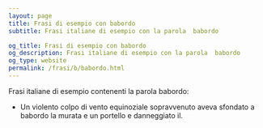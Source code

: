 ```yaml
---
layout: page
title: Frasi di esempio con babordo 
subtitle: Frasi italiane di esempio con la parola  babordo

og_title: Frasi di esempio con babordo 
og_description: Frasi italiane di esempio con la parola  babordo
og_type: website
permalink: /frasi/b/babordo.html
---
```


Frasi italiane di esempio contenenti la parola babordo:


- Un violento colpo di vento equinoziale sopravvenuto aveva sfondato a babordo la murata e un portello e danneggiato il.
